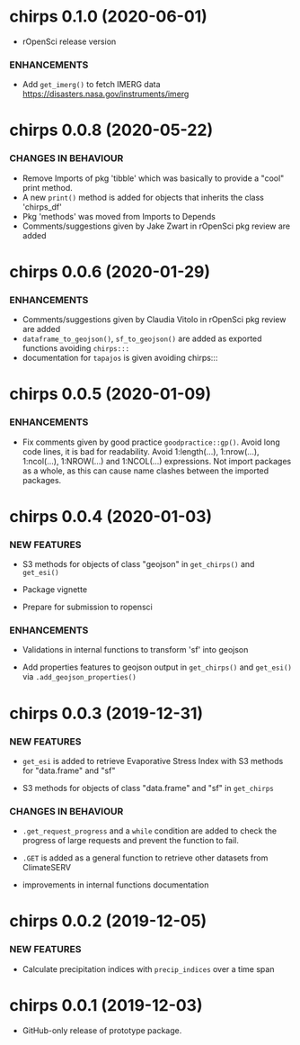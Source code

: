 chirps 0.1.0 (2020-06-01)
=========================

* rOpenSci release version

### ENHANCEMENTS 

* Add `get_imerg()` to fetch IMERG data https://disasters.nasa.gov/instruments/imerg


chirps 0.0.8 (2020-05-22)
=========================

### CHANGES IN BEHAVIOUR

* Remove Imports of pkg 'tibble' which was basically to provide a "cool" print method. 
* A new `print()` method is added for objects that inherits the class 'chirps_df'
* Pkg 'methods' was moved from Imports to Depends
* Comments/suggestions given by Jake Zwart in rOpenSci pkg review are added


chirps 0.0.6 (2020-01-29)
=========================

### ENHANCEMENTS 

* Comments/suggestions given by Claudia Vitolo in rOpenSci pkg review are added
* `dataframe_to_geojson()`, `sf_to_geojson()` are added as exported functions avoiding `chirps:::`
* documentation for `tapajos` is given avoiding chirps:::


chirps 0.0.5 (2020-01-09)
=========================

### ENHANCEMENTS

* Fix comments given by good practice `goodpractice::gp()`. Avoid long code lines, it is bad for readability. Avoid 1:length(...), 1:nrow(...), 1:ncol(...), 1:NROW(...) and 1:NCOL(...) expressions. Not import packages as a whole, as this can cause name clashes between the imported packages. 


chirps 0.0.4 (2020-01-03)
=========================

### NEW FEATURES

* S3 methods for objects of class "geojson" in `get_chirps()` and `get_esi()`

* Package vignette

* Prepare for submission to ropensci

### ENHANCEMENTS

* Validations in internal functions to transform 'sf' into geojson

* Add properties features to geojson output in `get_chirps()` and `get_esi()` via `.add_geojson_properties()`


chirps 0.0.3 (2019-12-31)
=========================

### NEW FEATURES

* `get_esi` is added to retrieve Evaporative Stress Index with S3 methods for "data.frame" and "sf"

* S3 methods for objects of class "data.frame" and "sf" in `get_chirps`

### CHANGES IN BEHAVIOUR

* `.get_request_progress` and a `while` condition are added to check the progress of large requests and prevent the function to fail.

* `.GET` is added as a general function to retrieve other datasets from ClimateSERV

* improvements in internal functions documentation 


chirps 0.0.2 (2019-12-05)
=========================

### NEW FEATURES

* Calculate precipitation indices with `precip_indices` over a time span


chirps 0.0.1 (2019-12-03)
=========================

* GitHub-only release of prototype package.